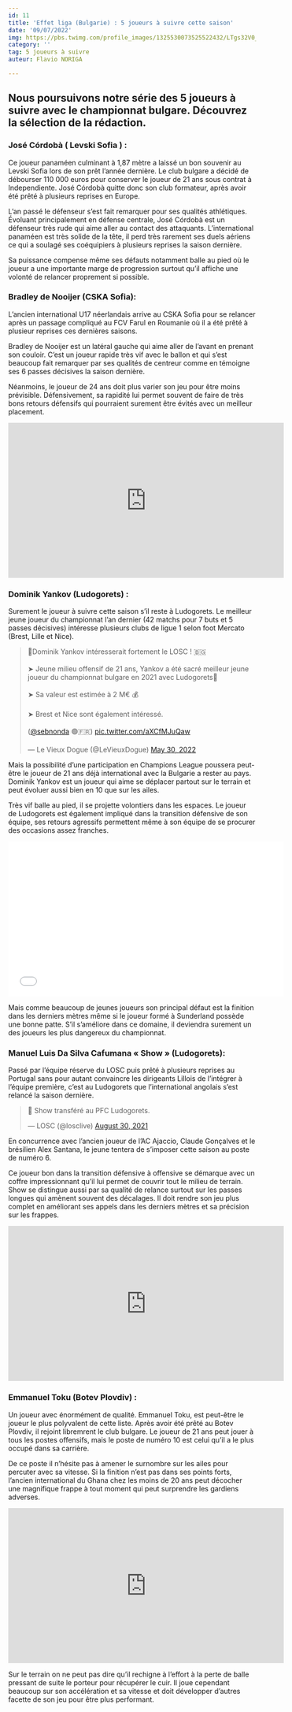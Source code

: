 ```yaml
---
id: 11
title: 'Effet liga (Bulgarie) : 5 joueurs à suivre cette saison'
date: '09/07/2022'
img: https://pbs.twimg.com/profile_images/1325530073525522432/LTgs32V0_400x400.jpg
category: ''
tag: 5 joueurs à suivre
auteur: Flavio NORIGA

---
```

## Nous poursuivons notre série des 5 joueurs à suivre avec le championnat bulgare. Découvrez la sélection de la rédaction.

### José Córdobà ( Levski Sofia ) :

Ce joueur panaméen culminant à 1,87 mètre a laissé un bon souvenir au Levski Sofia lors de son prêt l’année dernière. Le club bulgare a décidé de débourser 110 000 euros pour conserver le joueur de 21 ans sous contrat à Independiente. José Córdobà quitte donc son club formateur, après avoir été prêté à plusieurs reprises en Europe.

L’an passé le défenseur s’est fait remarquer pour ses qualités athlétiques. Évoluant principalement en défense centrale, José Córdobà est un défenseur très rude qui aime aller au contact des attaquants. L’international panaméen est très solide de la tête, il perd très rarement ses duels aériens ce qui a soulagé ses coéquipiers à plusieurs reprises la saison dernière.

Sa puissance compense même ses défauts notamment balle au pied où le joueur a une importante marge de progression surtout qu’il affiche une volonté de relancer proprement si possible.

### Bradley de Nooijer (CSKA Sofia):

L’ancien international U17 néerlandais arrive au CSKA Sofia pour se relancer après un passage compliqué au FCV Farul en Roumanie où il a été prêté à plusieur reprises ces dernières saisons.

Bradley de Nooijer est un latéral gauche qui aime aller de l’avant en prenant son couloir. C’est un joueur rapide très vif avec le ballon et qui s’est beaucoup fait remarquer par ses qualités de centreur comme en témoigne ses 6 passes décisives la saison dernière.

Néanmoins, le joueur de 24 ans doit plus varier son jeu pour être moins prévisible. Défensivement, sa rapidité lui permet souvent de faire de très bons retours défensifs qui pourraient surement être évités avec un meilleur placement.

<iframe width="560" height="315" src="https://www.youtube.com/embed/BHy-nKps_xk" title="YouTube video player" frameborder="0" allow="accelerometer; autoplay; clipboard-write; encrypted-media; gyroscope; picture-in-picture" allowfullscreen></iframe>

### Dominik Yankov (Ludogorets) :

Surement le joueur à suivre cette saison s’il reste à Ludogorets. Le meilleur jeune joueur du championnat l’an dernier (42 matchs pour 7 buts et 5 passes décisives) intéresse plusieurs clubs de ligue 1 selon foot Mercato (Brest, Lille et Nice).

<blockquote class="twitter-tweet"><p lang="fr" dir="ltr">🚨Dominik Yankov intéresserait fortement le LOSC ! 🇧🇬<br><br>➤ Jeune milieu offensif de 21 ans, Yankov a été sacré meilleur jeune joueur du championnat bulgare en 2021 avec Ludogorets🌟<br><br>➤ Sa valeur est estimée à 2 M€ 💰<br><br>➤ Brest et Nice sont également intéressé. <br><br>(<a href="https://twitter.com/sebnonda?ref_src=twsrc%5Etfw">@sebnonda</a> 🟢🇫🇷) <a href="https://t.co/aXCfMJuQaw">pic.twitter.com/aXCfMJuQaw</a></p>&mdash; Le Vieux Dogue (@LeVieuxDogue) <a href="https://twitter.com/LeVieuxDogue/status/1531227211176591363?ref_src=twsrc%5Etfw">May 30, 2022</a></blockquote> <script async src="https://platform.twitter.com/widgets.js" charset="utf-8"></script>

Mais la possibilité d’une participation en Champions League poussera peut-être le joueur de 21 ans déjà international avec la Bulgarie a rester au pays. Dominik Yankov est un joueur qui aime se déplacer partout sur le terrain et peut évoluer aussi bien en 10 que sur les ailes.

Très vif balle au pied, il se projette volontiers dans les espaces. Le joueur de Ludogorets est également impliqué dans la transition défensive de son équipe, ses retours agressifs permettent même à son équipe de se procurer des occasions assez franches.

<iframe width="560" height="315" src="[https://www.youtube.com/embed/K2PIhSGCcU0?start=66](https://www.youtube.com/embed/K2PIhSGCcU0?start=66 "https://www.youtube.com/embed/K2PIhSGCcU0?start=66")" title="YouTube video player" frameborder="0" allow="accelerometer; autoplay; clipboard-write; encrypted-media; gyroscope; picture-in-picture" allowfullscreen></iframe>

Mais comme beaucoup de jeunes joueurs son principal défaut est la finition dans les derniers mètres même si le joueur formé à Sunderland possède une bonne patte. S’il s’améliore dans ce domaine, il deviendra surement un des joueurs les plus dangereux du championnat.

### Manuel Luis Da Silva Cafumana « Show » (Ludogorets):

Passé par l’équipe réserve du LOSC puis prêté à plusieurs reprises au Portugal sans pour autant convaincre les dirigeants Lillois de l’intégrer à l’équipe première, c’est au Ludogorets que l’international angolais s’est relancé la saison dernière.

<blockquote class="twitter-tweet"><p lang="fr" dir="ltr">🔴 Show transféré au PFC Ludogorets.</p>&mdash; LOSC (@losclive) <a href="https://twitter.com/losclive/status/1432350958089015303?ref_src=twsrc%5Etfw">August 30, 2021</a></blockquote> <script async src="https://platform.twitter.com/widgets.js" charset="utf-8"></script>

En concurrence avec l’ancien joueur de l’AC Ajaccio, Claude Gonçalves et le brésilien Alex Santana, le jeune tentera de s’imposer cette saison au poste de numéro 6.

Ce joueur bon dans la transition défensive à offensive se démarque avec un coffre impressionnant qu’il lui permet de couvrir tout le milieu de terrain. Show se distingue aussi par sa qualité de relance surtout sur les passes longues qui amènent souvent des décalages. Il doit rendre son jeu plus complet en améliorant ses appels dans les derniers mètres et sa précision sur les frappes.

<iframe width="560" height="315" src="https://www.youtube.com/embed/sYxjH1zL4Dg" title="YouTube video player" frameborder="0" allow="accelerometer; autoplay; clipboard-write; encrypted-media; gyroscope; picture-in-picture" allowfullscreen></iframe>

### Emmanuel Toku (Botev Plovdiv) :

Un joueur avec énormément de qualité. Emmanuel Toku, est peut-être le joueur le plus polyvalent de cette liste. Après avoir été prêté au Botev Plovdiv, il rejoint libremrent le club bulgare. Le joueur de 21 ans peut jouer à tous les postes offensifs, mais le poste de numéro 10 est celui qu’il a le plus occupé dans sa carrière.

De ce poste il n’hésite pas à amener le surnombre sur les ailes pour percuter avec sa vitesse. Si la finition n’est pas dans ses points forts, l’ancien international du Ghana chez les moins de 20 ans peut décocher une magnifique frappe à tout moment qui peut surprendre les gardiens adverses.

<iframe width="560" height="315" src="https://www.youtube.com/embed/XXfKqxGOwCg" title="YouTube video player" frameborder="0" allow="accelerometer; autoplay; clipboard-write; encrypted-media; gyroscope; picture-in-picture" allowfullscreen></iframe>

Sur le terrain on ne peut pas dire qu’il rechigne à l’effort à la perte de balle pressant de suite le porteur pour récupérer le cuir. Il joue cependant beaucoup sur son accélération et sa vitesse et doit développer d’autres facette de son jeu pour être plus performant.